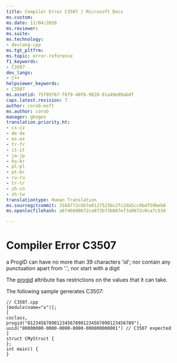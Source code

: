 ```yaml
---
title: Compiler Error C3507 | Microsoft Docs
ms.custom: 
ms.date: 11/04/2016
ms.reviewer: 
ms.suite: 
ms.technology:
- devlang-cpp
ms.tgt_pltfrm: 
ms.topic: error-reference
f1_keywords:
- C3507
dev_langs:
- C++
helpviewer_keywords:
- C3507
ms.assetid: 75f89767-f6f9-40f6-9820-81a49e09abdf
caps.latest.revision: 7
author: corob-msft
ms.author: corob
manager: ghogen
translation.priority.ht:
- cs-cz
- de-de
- es-es
- fr-fr
- it-it
- ja-jp
- ko-kr
- pl-pl
- pt-br
- ru-ru
- tr-tr
- zh-cn
- zh-tw
translationtype: Human Translation
ms.sourcegitcommit: 3168772cbb7e8127523bc2fc2da5cc9b4f59beb8
ms.openlocfilehash: a6746600672ca8f3b73b087ef3a8672c0ca7c534

---
```

# Compiler Error C3507
a ProgID can have no more than 39 characters 'id'; nor contain any punctuation apart from '.'; nor start with a digit  
  
 The [progid](../../windows/progid.md) attribute has restrictions on the values that it can take.  
  
 The following sample generates C3507:  
  
```  
// C3507.cpp  
[module(name="x")];  
[  
coclass,  
progid("0123456789012345678901234567890123456789"),  
uuid("00000000-0000-0000-0000-000000000001") // C3507 expected  
]  
struct CMyStruct {  
};  
int main() {  
}  
```


<!--HONumber=Jan17_HO1-->


